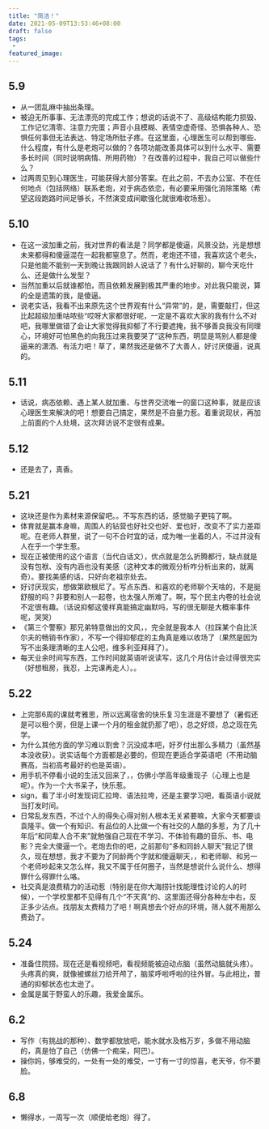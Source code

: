 ```yaml
---
title: "简洁！"
date: 2021-05-09T13:53:46+08:00
draft: false
tags:
 - 
featured_image:
---
```

## 5.9
- 从一团乱麻中抽出条理。
- 被迫无所事事、无法漂亮的完成工作；想说的话说不了、高级结构能力损毁、工作记忆清零、注意力完蛋；声音小且模糊、表情空虚奇怪、恐惧各种人、恐惧任何事但无法表达、特定场所肚子疼。在这里面，心理医生可以帮到哪些、什么程度，有什么是老炮可以做的？各项功能改善具体可以到什么水平、需要多长时间（同时说明病情、所用药物）？在改善的过程中，我自己可以做些什么？
- 过两周见到心理医生，可能获得大部分答案。在此之前，不去办公室、不在任何地点（包括网络）联系老炮，对于病态依恋，有必要采用强化消除策略（希望这段跑路时间足够长，不然演变成间歇强化就很难收场惹）。
## 5.10
- 在这一波加重之前，我对世界的看法是？同学都是傻逼，风景没劲，光是想想未来都得和傻逼混在一起我都窒息了。然而，老炮还不错，我喜欢这个老头，只是他能不能别一天到晚让我跟同龄人说话了？有什么好聊的，聊今天吃什么、还是做什么发型？
- 当然加重以后就谁都怕，而且依赖发展到极其严重的地步。对此我只能说，算的全是遗策的我，是傻逼。
- 说老实话，我看不出来原先这个世界观有什么“异常”的，是，需要敲打，但这比起超级加重咕哝些“哎呀大家都很好呢，一定是不喜欢大家的我有什么不对吧，我哪里做错了会让大家觉得我抑郁了不行要遮掩，我不够善良我没有同理心，环境好可怕黑色的向我压过来我要哭了”这种东西，明显是骂别人都是傻逼来的潇洒、有活力吧！草了，果然我还是做不了大善人，好讨厌傻逼，说真的。
## 5.11
- 话说，病态依赖、遇上某人就加重、与世界交流唯一的窗口这种事，就是应该心理医生来解决的吧！想要自己搞定，果然是不自量力惹。着重说现状，再加上前面的个人处境，这次拜访说不定很有成果。
## 5.12
- 还是去了，真香。
## 5.21
- 这块还是作为素材来源保留吧。。不写东西的话，感觉脑子更钝了啊。
- 体育就是赢本身嘛，周围人的钻营也好社交也好、爱也好，改变不了实力差距呢。在老师人群里，说了一句不合时宜的话，成为唯一坐着的人，不过并没有人在乎一个学生惹。
- 现在正被使用的这个语言（当代白话文），优点就是怎么折腾都行，缺点就是没有包袱、没有内涵也没有美感（这种文本的微观分析咋分析出来的，就离奇）。要找美感的话，只好向老祖宗处去。
- 好讨厌现实，想做第欧根尼了。写点东西、和喜欢的老师聊个天啥的，不是挺舒服的吗？非要和别人一起卷，也太强人所难了。啊，写个民主内卷的社会说不定很有趣。（话说抑郁这傻样真能搞定幽默吗，写的很无聊是大概率事件呢，哭哭）
- 《第三个警察》那兄弟特意做出的文风，，完全就是我本人（拉踩某个自比沃尔夫的畅销书作家），不写一个得抑郁症的主角真是难以收场了（果然是因为写不出条理清晰的主人公吧，维多利亚拜拜了）。
- 每天业余时间写东西，工作时间就英语听说读写，这几个月估计会过得很充实（好想租房，我忍，上完课再走人）。。
## 5.22
- 上完那6周的课就考雅思，所以远离宿舍的快乐复习生涯是不要想了（暑假还是可以租个房，但是上课一个月的租金就扔那了吧），总之好烦，总之现在先学。
- 为什么其他方面的学习难以割舍？沉没成本吧，好歹付出那么多精力（虽然基本没收获）。说实话每个方面都是必要的，但现在更适合学英语吧（不用动脑赛高，当初高考最好的也是英语）。
- 用手机不停看小说的生活又回来了，，仿佛小学高年级重现子（心理上也是呢）。作为一个大书呆子，快乐惹。
- sign，看了半小时发现词汇拉垮、语法拉垮，还是主要学习吧，看英语小说就当打发时间。
- 日常乱发东西，不过个人的得失心得对别人根本无关紧要嘛，大家今天都要谈袁隆平。做一个有知识、有品位的人比做一个有社交的人酷的多惹，为了几十年后“和同辈人合不来”就勉强自己现在不学习、不体验有趣的音乐、书、电影？完全大傻逼一个。老炮去你的吧，之前那句“多和同龄人聊天”我记了很久，现在想想，我才不要为了同龄两个字就和傻逼聊天，，和老师聊、和另一个老师吵起来又怎么样，我又不属于任何圈子，当然是想说什么说什么、想得罪什么得罪什么咯。
- 社交真是浪费精力的活动惹（特别是在你大海捞针找能理性讨论的人的时候），一个学校里都不见得有几个“不天真”的、这里面还得分各种左中右，反正多少沾点。找朋友太费精力了吧！啊真想去个好点的环境，筛人就不用那么费劲了。
## 5.24
- 准备住院捞。现在还是看视频吧，看视频能被迫动点脑（虽然动脑就头疼）。头疼真的爽，就像被螺丝刀给开颅了，脑浆呼啦呼啦的往外冒。与此相比，普通的抑郁状态也太逊了。
- 金属是属于野蛮人的乐趣，我爱金属乐。
## 6.2
- 写作（有挑战的那种）、数学都放放吧，能水就水及格万岁，多做不用动脑的，真是怕了自己（仿佛一个痴呆，阿巴）。
- 操你妈，够难受的，一处有一处的难受，一寸有一寸的惊喜，老天爷，你不要脸。
## 6.8
- 懒得水，一周写一次（顺便给老炮）得了。